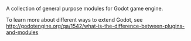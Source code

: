 A collection of general purpose modules for Godot game engine.

To learn more about different ways to extend Godot, see http://godotengine.org/qa/1542/what-is-the-difference-between-plugins-and-modules
